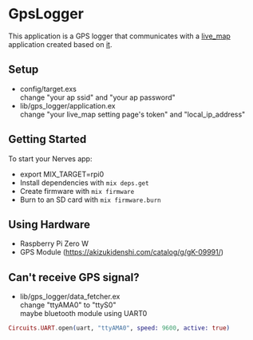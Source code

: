 # GpsLogger

This application is a GPS logger that communicates with a [live_map](https://github.com/thehaigo/live_map) application created based on [it](https://github.com/yannvery/gps_tracker).

## Setup

- config/target.exs  
  change "your ap ssid" and "your ap password"
- lib/gps_logger/application.ex  
  change "your live_map setting page's token" and "local_ip_address"

## Getting Started

To start your Nerves app:

- export MIX_TARGET=rpi0
- Install dependencies with `mix deps.get`
- Create firmware with `mix firmware`
- Burn to an SD card with `mix firmware.burn`

## Using Hardware

- Raspberry Pi Zero W
- GPS Module (https://akizukidenshi.com/catalog/g/gK-09991/)

## Can't receive GPS signal?

- lib/gps_logger/data_fetcher.ex  
  change "ttyAMA0" to "ttyS0"  
  maybe bluetooth module using UART0

```elixir
Circuits.UART.open(uart, "ttyAMA0", speed: 9600, active: true)
```
